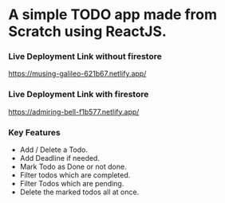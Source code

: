 # A simple TODO app made from Scratch using ReactJS.



### Live Deployment Link without firestore
https://musing-galileo-621b67.netlify.app/

### Live Deployment Link with firestore
https://admiring-bell-f1b577.netlify.app/


### Key Features

- Add / Delete a Todo.
- Add Deadline if needed.
- Mark Todo as Done or not done.
- Filter todos which are completed.
- Filter Todos which are pending.
- Delete the marked todos all at once.



